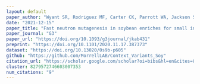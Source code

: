 ```yaml
---
layout: default
paper_author: "Wyant SR, Rodriguez MF, Carter CK, Parrott WA, Jackson SA, Stupar RM, Morrell PL"
date: "2021-12-15"
paper_title: "Fast neutron mutagenesis in soybean enriches for small indels and creates frameshift mutations"
paper_journal: "G3"
paper_url: "https://doi.org/10.1093/g3journal/jkab431"
preprint: "https://doi.org/10.1101/2020.11.17.387373"
dataset: "https://doi.org/10.13020/0s9b-p605"
github: "https://github.com/MorrellLAB/Context_Variants_Soy"
citation_url: "https://scholar.google.com/scholar?oi=bibs&hl=en&cites=8279572746603007353&as_sdt=5"
cluster: 8279572746603007353
num_citations: "9"
---
```

